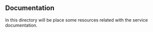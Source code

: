 ## Documentation

In this directory will be place some resources related with the service documentation.
